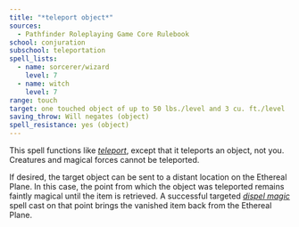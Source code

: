 ```yaml
---
title: "*teleport object*"
sources:
  - Pathfinder Roleplaying Game Core Rulebook
school: conjuration
subschool: teleportation
spell_lists:
  - name: sorcerer/wizard
    level: 7
  - name: witch
    level: 7
range: touch
target: one touched object of up to 50 lbs./level and 3 cu. ft./level
saving_throw: Will negates (object)
spell_resistance: yes (object)
---
```


This spell functions like [*teleport*](/spells/teleport/), except that it teleports an object, not you. Creatures and magical forces cannot be teleported.

If desired, the target object can be sent to a distant location on the Ethereal Plane. In this case, the point from which the object was teleported remains faintly magical until the item is retrieved. A successful targeted [*dispel magic*](/spells/dispel-magic/) spell cast on that point brings the vanished item back from the Ethereal Plane.
